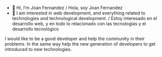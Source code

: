 - 👋 Hi, I’m Joan Fernandez / Hola, soy Joan Fernandez 
- 👀 I am interested in web development, and everything related to technologies and technological development. / 
Estoy interesado en el desarrollo web, y en todo lo relacionado con las tecnologías y el desarrollo tecnológico   

I would like to be a good developer and help the community in their problems. In the same way help the new generation of developers to get introduced to new technologies.
